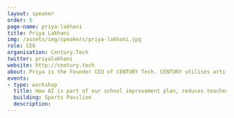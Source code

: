 ```yaml
---
layout: speaker
order: 5
page-name: priya-lakhani
title: Priya Lakhani
img: /assets/img/speakers/priya-lakhani.jpg
role: CEO
organisation: Century.Tech
twitter: priyalakhani
website: http://century.tech
about: Priya is the Founder CEO of CENTURY Tech. CENTURY utilises artificial intelligence, big data technology and cognitive neuroscience to learn how every brain learns, personalise learning for every student and provide real-time data insights to educators. CENTURY recently won the Global AI in Education Award.<br><br>A former libel barrister, university law lecturer and founder of FMCG business Masala Masala, Priya has also been a member of the Secretary of State for Business, Innovation and Skills' Entrepreneurs' Forum and a board member to several educational/skills organisations. Priya was awarded Business Entrepreneur of the Year in 2009, The Mayor of London Fund's Special Recognition Award 2016 and an OBE in 2014.
events:
- type: workshop
  title: How AI is part of our school improvement plan, reduces teacher workload, improves learner outcomes
  building: Sports Pavilion
  description:
---
```

